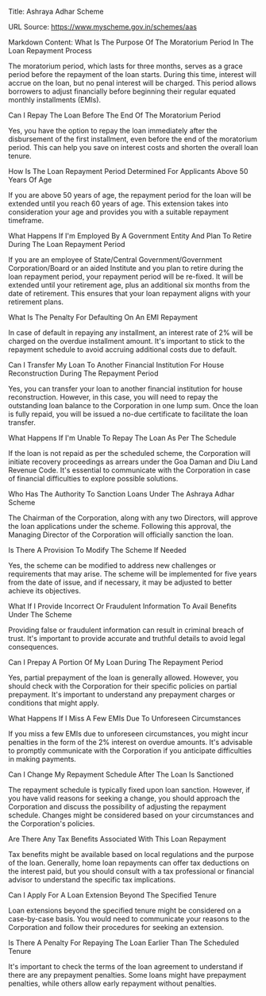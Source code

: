 Title: Ashraya Adhar Scheme

URL Source: https://www.myscheme.gov.in/schemes/aas

Markdown Content:
What Is The Purpose Of The Moratorium Period In The Loan Repayment Process

The moratorium period, which lasts for three months, serves as a grace period before the repayment of the loan starts. During this time, interest will accrue on the loan, but no penal interest will be charged. This period allows borrowers to adjust financially before beginning their regular equated monthly installments (EMIs).

Can I Repay The Loan Before The End Of The Moratorium Period

Yes, you have the option to repay the loan immediately after the disbursement of the first installment, even before the end of the moratorium period. This can help you save on interest costs and shorten the overall loan tenure.

How Is The Loan Repayment Period Determined For Applicants Above 50 Years Of Age

If you are above 50 years of age, the repayment period for the loan will be extended until you reach 60 years of age. This extension takes into consideration your age and provides you with a suitable repayment timeframe.

What Happens If I'm Employed By A Government Entity And Plan To Retire During The Loan Repayment Period

If you are an employee of State/Central Government/Government Corporation/Board or an aided Institute and you plan to retire during the loan repayment period, your repayment period will be re-fixed. It will be extended until your retirement age, plus an additional six months from the date of retirement. This ensures that your loan repayment aligns with your retirement plans.

What Is The Penalty For Defaulting On An EMI Repayment

In case of default in repaying any installment, an interest rate of 2% will be charged on the overdue installment amount. It's important to stick to the repayment schedule to avoid accruing additional costs due to default.

Can I Transfer My Loan To Another Financial Institution For House Reconstruction During The Repayment Period

Yes, you can transfer your loan to another financial institution for house reconstruction. However, in this case, you will need to repay the outstanding loan balance to the Corporation in one lump sum. Once the loan is fully repaid, you will be issued a no-due certificate to facilitate the loan transfer.

What Happens If I'm Unable To Repay The Loan As Per The Schedule

If the loan is not repaid as per the scheduled scheme, the Corporation will initiate recovery proceedings as arrears under the Goa Daman and Diu Land Revenue Code. It's essential to communicate with the Corporation in case of financial difficulties to explore possible solutions.

Who Has The Authority To Sanction Loans Under The Ashraya Adhar Scheme

The Chairman of the Corporation, along with any two Directors, will approve the loan applications under the scheme. Following this approval, the Managing Director of the Corporation will officially sanction the loan.

Is There A Provision To Modify The Scheme If Needed

Yes, the scheme can be modified to address new challenges or requirements that may arise. The scheme will be implemented for five years from the date of issue, and if necessary, it may be adjusted to better achieve its objectives.

What If I Provide Incorrect Or Fraudulent Information To Avail Benefits Under The Scheme

Providing false or fraudulent information can result in criminal breach of trust. It's important to provide accurate and truthful details to avoid legal consequences.

Can I Prepay A Portion Of My Loan During The Repayment Period

Yes, partial prepayment of the loan is generally allowed. However, you should check with the Corporation for their specific policies on partial prepayment. It's important to understand any prepayment charges or conditions that might apply.

What Happens If I Miss A Few EMIs Due To Unforeseen Circumstances

If you miss a few EMIs due to unforeseen circumstances, you might incur penalties in the form of the 2% interest on overdue amounts. It's advisable to promptly communicate with the Corporation if you anticipate difficulties in making payments.

Can I Change My Repayment Schedule After The Loan Is Sanctioned

The repayment schedule is typically fixed upon loan sanction. However, if you have valid reasons for seeking a change, you should approach the Corporation and discuss the possibility of adjusting the repayment schedule. Changes might be considered based on your circumstances and the Corporation's policies.

Are There Any Tax Benefits Associated With This Loan Repayment

Tax benefits might be available based on local regulations and the purpose of the loan. Generally, home loan repayments can offer tax deductions on the interest paid, but you should consult with a tax professional or financial advisor to understand the specific tax implications.

Can I Apply For A Loan Extension Beyond The Specified Tenure

Loan extensions beyond the specified tenure might be considered on a case-by-case basis. You would need to communicate your reasons to the Corporation and follow their procedures for seeking an extension.

Is There A Penalty For Repaying The Loan Earlier Than The Scheduled Tenure

It's important to check the terms of the loan agreement to understand if there are any prepayment penalties. Some loans might have prepayment penalties, while others allow early repayment without penalties.
